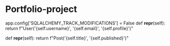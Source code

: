# Portfolio-project


 app.config['SQLALCHEMY_TRACK_MODIFICATIONS'] = False
def __repr__(self):
         return f"User('{self.username}', '{self.email}', '{self.profile}')"

def __repr__(self):
        return f"Post('{self.title}', '{self.published}')"
